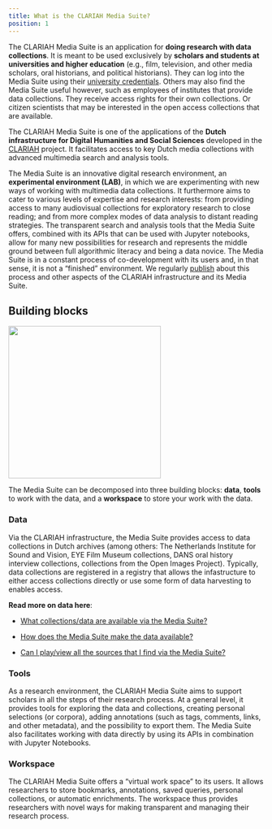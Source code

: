 ```yaml
---
title: What is the CLARIAH Media Suite?
position: 1
---
```


The CLARIAH Media Suite is an application for **doing research with data collections**. It is meant to be used exclusively by **scholars and students at universities and higher education** (e.g., film, television, and other media scholars, oral historians, and political historians). They can log into the Media Suite using their [university credentials](http://mediasuite.clariah.nl/documentation/faq/who-can-access). Others may also find the Media Suite useful however, such as employees of institutes that provide data collections. They receive access rights for their own collections. Or citizen scientists that may be interested in the open access collections that are available.

The CLARIAH Media Suite is one of the applications of the **Dutch infrastructure for Digital Humanities and Social Sciences** developed in the [CLARIAH](https://clariah.nl/) project. It facilitates access to key Dutch media collections with advanced multimedia search and analysis tools.

The Media Suite is an innovative digital research environment, an **experimental environment (LAB)**, in which we are experimenting with new ways of working with multimedia data collections. It furthermore aims to cater to various levels of expertise and research interests: from providing access to many audiovisual collections for exploratory research to close reading; and from more complex modes of data analysis to distant reading strategies. The transparent search and analysis tools that the Media Suite offers, combined with its APIs that can be used with Jupyter notebooks, allow for many new possibilities for research and represents the middle ground between full algorithmic literacy and being a data novice. The Media Suite is in a constant process of co-development with its users and, in that sense, it is not a “finished” environment. We regularly [publish](https://www.zotero.org/groups/2288915/clariah_media_suite_research_and_dissemination_outputs) about this process and other aspects of the CLARIAH infrastructure and its Media Suite.

## Building blocks

<img src="https://raw.githubusercontent.com/CLARIAH/mediasuite-info/master/docs/_images/media-suite-illustration.png" width=300/>

The Media Suite can be decomposed into three building blocks: **data**, **tools** to work with the data, and a **workspace** to store your work with the data.

### Data

Via the CLARIAH infrastructure, the Media Suite provides access to data collections in Dutch archives (among others: The Netherlands Institute for Sound and Vision, EYE Film Museum collections, DANS oral history interview collections, collections from the Open Images Project). Typically, data collections are registered in a registry that allows the infastructure to either access collections directly or use some form of data harvesting to enables access.

**Read more on data here**:

- [What collections/data are available via the Media Suite?](http://mediasuite.clariah.nl/documentation/faq/what-data)

- [How does the Media Suite make the data available?](http://mediasuite.clariah.nl/documentation/faq/how-data-is-made-available)

- [Can I play/view all the sources that I find via the Media Suite?](<http://mediasuite.clariah.nl/documentation/faq/can-play-view>)

### Tools

As a research environment, the CLARIAH Media Suite aims to support scholars in all the steps of their research process. At a general level, it provides tools for exploring the data and collections, creating personal selections (or corpora), adding annotations (such as tags, comments, links, and other metadata), and the possibility to export them. The Media Suite also facilitates working with data directly by using its APIs in combination with Jupyter Notebooks.

### Workspace

The CLARIAH Media Suite offers a “virtual work space” to its users. It allows researchers to store bookmarks, annotations, saved queries, personal collections, or automatic enrichments. The workspace thus provides researchers with novel ways for making transparent and managing their research process.
